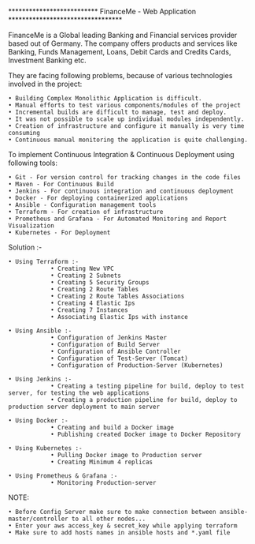 ************************** FinanceMe - Web Application *********************************

FinanceMe is a Global leading Banking and Financial services provider based out of Germany.
The company offers products and services like Banking, Funds Management, Loans, Debit Cards and Credits Cards, Investment Banking etc.

They are facing following problems, because of various technologies involved in the project:

    • Building Complex Monolithic Application is difficult.
    • Manual efforts to test various components/modules of the project
    • Incremental builds are difficult to manage, test and deploy.
    • It was not possible to scale up individual modules independently.
    • Creation of infrastructure and configure it manually is very time consuming
    • Continuous manual monitoring the application is quite challenging.

To implement Continuous Integration & Continuous Deployment using following tools:

    • Git - For version control for tracking changes in the code files
    • Maven - For Continuous Build 
    • Jenkins - For continuous integration and continuous deployment
    • Docker - For deploying containerized applications
    • Ansible - Configuration management tools
    • Terraform - For creation of infrastructure
    • Prometheus and Grafana - For Automated Monitoring and Report Visualization
    • Kubernetes - For Deployment
    
Solution :-

    • Using Terraform :-
                • Creating New VPC
                • Creating 2 Subnets
                • Creating 5 Security Groups
                • Creating 2 Route Tables
                • Creating 2 Route Tables Associations
                • Creating 4 Elastic Ips
                • Creating 7 Instances
                • Associating Elastic Ips with instance

    • Using Ansible :-
                • Configuration of Jenkins Master
                • Configuration of Build Server
                • Configuration of Ansible Controller
                • Configuration of Test-Server (Tomcat)
                • Configuration of Production-Server (Kubernetes)

    • Using Jenkins :-
                • Creating a testing pipeline for build, deploy to test server, for testing the web applications
                • Creating a production pipeline for build, deploy to production server deployment to main server

    • Using Docker :-
                • Creating and build a Docker image
                • Publishing created Docker image to Docker Repository

    • Using Kubernetes :-
                • Pulling Docker image to Production server
                • Creating Minimum 4 replicas
    
    • Using Prometheus & Grafana :- 
                • Monitoring Production-server

NOTE: 

    • Before Config Server make sure to make connection between ansible-master/controller to all other nodes...
    • Enter your aws access_key & secret_key while applying terraform
    • Make sure to add hosts names in ansible hosts and *.yaml file
    
